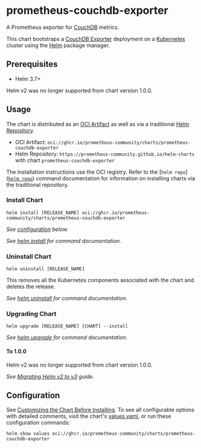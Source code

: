 # prometheus-couchdb-exporter

A Prometheus exporter for [CouchDB](https://couchdb.apache.org/) metrics.

This chart bootstraps a [CouchDB Exporter](https://github.com/gesellix/couchdb-prometheus-exporter) deployment on a [Kubernetes](http://kubernetes.io) cluster using the [Helm](https://helm.sh) package manager.

## Prerequisites

- Helm 3.7+

Helm v2 was no longer supported from chart version 1.0.0.

## Usage

The chart is distributed as an [OCI Artifact](https://helm.sh/docs/topics/registries/) as well as via a traditional [Helm Repository](https://helm.sh/docs/topics/chart_repository/).

- OCI Artifact: `oci://ghcr.io/prometheus-community/charts/prometheus-couchdb-exporter`
- Helm Repository: `https://prometheus-community.github.io/helm-charts` with chart `prometheus-couchdb-exporter`

The installation instructions use the OCI registry. Refer to the [`helm repo`]([`helm repo`](https://helm.sh/docs/helm/helm_repo/)) command documentation for information on installing charts via the traditional repository.

### Install Chart

```console
helm install [RELEASE_NAME] oci://ghcr.io/prometheus-community/charts/prometheus-couchdb-exporter
```

_See [configuration](#configuration) below._

_See [helm install](https://helm.sh/docs/helm/helm_install/) for command documentation._

### Uninstall Chart

```console
helm uninstall [RELEASE_NAME]
```

This removes all the Kubernetes components associated with the chart and deletes the release.

_See [helm uninstall](https://helm.sh/docs/helm/helm_uninstall/) for command documentation._

### Upgrading Chart

```console
helm upgrade [RELEASE_NAME] [CHART] --install
```

_See [helm upgrade](https://helm.sh/docs/helm/helm_upgrade/) for command documentation._

#### To 1.0.0

Helm v2 was no longer supported from chart version 1.0.0.

_See [Migrating Helm v2 to v3](https://helm.sh/docs/topics/v2_v3_migration/) guide._

## Configuration

See [Customizing the Chart Before Installing](https://helm.sh/docs/intro/using_helm/#customizing-the-chart-before-installing). To see all configurable options with detailed comments, visit the chart's [values.yaml](./values.yaml), or run these configuration commands:

```console
helm show values oci://ghcr.io/prometheus-community/charts/prometheus-couchdb-exporter
```

